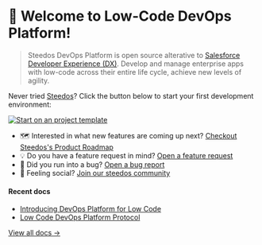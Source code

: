 # 👋 Welcome to Low-Code DevOps Platform!

> Steedos DevOps Platform is open source alterative to [Salesforce Developer Experience (DX)](https://developer.salesforce.com/developer-centers/developer-experience). Develop and manage enterprise apps with low-code across their entire life cycle, achieve new levels of agility.

Never tried [Steedos](https://www.steedos.com/)? Click the button below to start your first development environment:

[![Start on an project template](https://gitpod.io/button/open-in-gitpod.svg)](https://gitpod.io/#https://github.com/steedos/steedos-project-template)

* 🗺️ Interested in what new features are coming up next? [Checkout Steedos's Product Roadmap](https://github.com/orgs/steedos/projects/2/views/2)
* 💡 Do you have a feature request in mind? [Open a feature request](https://github.com/steedos/steedos-platform/issues/new?assignees=&labels=&template=feature_request.md&title=)
* 🐛 Did you run into a bug? [Open a bug report](https://github.com/steedos/steedos-platform/issues/new?assignees=&labels=bug&template=bug_report.yml)
* 🦩 Feeling social? [Join our steedos community](https://community.steedos.cn)

#### Recent docs

- [Introducing DevOps Platform for Low Code](https://www.steedos.cn/docs/deploy/devops)
- [Low Code DevOps Platform Protocol](https://www.low-code-protocol.com/)

[View all docs &rarr;](https://www.steedos.com/docs)
